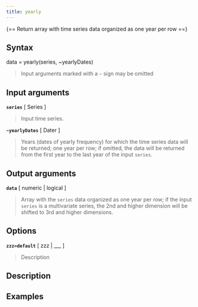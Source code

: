 ```yaml
---
title: yearly
---
```




{== Return array with time series data organized as one year per row ==}


## Syntax 

data = yearly(series, ~yearlyDates)
> 
> Input arguments marked with a `~` sign may be omitted
> 

## Input arguments 

__`series`__ [ Series ]
> 
> Input time series.
> 

__`~yearlyDates`__ [ Dater ]
> 
> Years (dates of yearly frequency) for which the time series data will be
> returned; one year per row; if omitted, the data will be returned from
> the first year to the last year of the input `series`.
> 


## Output arguments 

__`data`__ [ numeric | logical ]
> 
> Array with the `series` data organized as one year per row; if the input
> `series` is a multivariate series, the 2nd and higher dimension will be
> shifted to 3rd and higher dimensions.
> 


## Options 

__`zzz=default`__ [ zzz | ___ ]
> 
> Description
> 


## Description 



## Examples

```matlab
```

